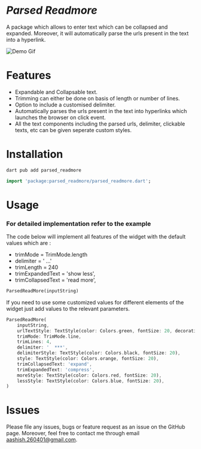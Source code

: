 <!-- 
This README describes the package. If you publish this package to pub.dev,
this README's contents appear on the landing page for your package.

For information about how to write a good package README, see the guide for
[writing package pages](https://dart.dev/guides/libraries/writing-package-pages). 

For general information about developing packages, see the Dart guide for
[creating packages](https://dart.dev/guides/libraries/create-library-packages)
and the Flutter guide for
[developing packages and plugins](https://flutter.dev/developing-packages). 
-->
# ***Parsed Readmore***

A package which allows to enter text which can be collapsed and expanded. Moreover, it will automatically parse the urls present in the text into a hyperlink.

![Demo Gif](https://github.com/aashish2604/parsed_readmore/blob/main/assets/parsed-readme_converted.gif)

# Features

* Expandable and Collapsable text.
* Trimming can either be done on basis of length or number of lines.
* Option to include a customised delimiter.
* Automatically parses the urls present in the text into hyperlinks which launches the browser on click event.
* All the text components including the parsed urls, delimiter, clickable texts, etc can be given seperate custom styles.

# Installation

```dart
dart pub add parsed_readmore
```

```dart
import 'package:parsed_readmore/parsed_readmore.dart';
```
<!-- 
### OR

```dart

``` -->

# Usage

### For detailed implementation refer to the example

The code below will implement all features of the widget with the default values which are :
* trimMode = TrimMode.length
* delimiter = ' ...'
* trimLength = 240
* trimExpandedText = 'show less',
* trimCollapsedText = 'read more',

```dart
ParsedReadMore(inputString)
```

If you need to use some customized values for different elements of the widget just add values to the relevant parameters.
```dart
ParsedReadMore(
    inputString,
    urlTextStyle: TextStyle(color: Colors.green, fontSize: 20, decoration: TextDecoration.underline),
    trimMode: TrimMode.line,
    trimLines: 4,
    delimiter: '  ***',
    delimiterStyle: TextStyle(color: Colors.black, fontSize: 20),
    style: TextStyle(color: Colors.orange, fontSize: 20),
    trimCollapsedText: 'expand',
    trimExpandedText: 'compress',
    moreStyle: TextStyle(color: Colors.red, fontSize: 20),
    lessStyle: TextStyle(color: Colors.blue, fontSize: 20),
)
```

# Issues

Please file any issues, bugs or feature request as an issue on the GitHub page. Moreover, feel free to contact me through email [aashish.260401@gmail.com](aashish.260401@gmail.com).

